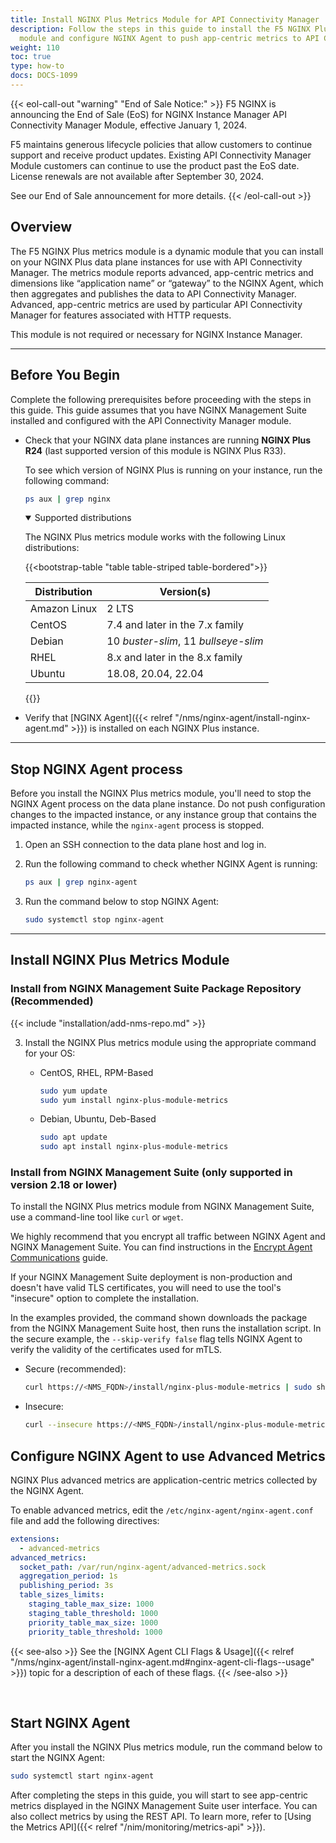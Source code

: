 ```yaml
---
title: Install NGINX Plus Metrics Module for API Connectivity Manager
description: Follow the steps in this guide to install the F5 NGINX Plus dynamic metrics
  module and configure NGINX Agent to push app-centric metrics to API Connectivity Manager.
weight: 110
toc: true
type: how-to
docs: DOCS-1099
---
```


{{< eol-call-out "warning" "End of Sale Notice:" >}} F5 NGINX is announcing the End of Sale (EoS) for NGINX Instance Manager API Connectivity Manager Module, effective January 1, 2024.

F5 maintains generous lifecycle policies that allow customers to continue support and receive product updates. Existing API Connectivity Manager Module customers can continue to use the product past the EoS date. License renewals are not available after September 30, 2024.

See our End of Sale announcement for more details. {{< /eol-call-out >}}

## Overview

The F5 NGINX Plus metrics module is a dynamic module that you can install on your NGINX Plus data plane instances for use with API Connectivity Manager. The metrics module reports advanced, app-centric metrics and dimensions like “application name” or “gateway” to the NGINX Agent, which then aggregates and publishes the data to API Connectivity Manager. Advanced, app-centric metrics are used by particular API Connectivity Manager for features associated with HTTP requests.

This module is not required or necessary for NGINX Instance Manager. 

---

## Before You Begin

Complete the following prerequisites before proceeding with the steps in this guide. This guide assumes that you have NGINX Management Suite installed and configured with the API Connectivity Manager module.

- Check that your NGINX data plane instances are running **NGINX Plus R24** (last supported version of this module is NGINX Plus R33).

  To see which version of NGINX Plus is running on your instance, run the following command:

    ```bash
    ps aux | grep nginx
    ```

    <details open>
    <summary><i class="fa-solid fa-circle-info"></i> Supported distributions</summary>

    The NGINX Plus metrics module works with the following Linux distributions:

    {{<bootstrap-table "table table-striped table-bordered">}}

    | Distribution | Version(s)                           |
    | ------------ | ------------------------------------ |
    | Amazon Linux | 2 LTS                                |
    | CentOS       | 7.4 and later in the 7.x family      |
    | Debian       | 10 _buster-slim_, 11 _bullseye-slim_ |
    | RHEL         | 8.x and later in the 8.x family      |
    | Ubuntu       | 18.08, 20.04, 22.04                  |

    {{</bootstrap-table>}}

    </details>

- Verify that [NGINX Agent]({{< relref "/nms/nginx-agent/install-nginx-agent.md" >}}) is installed on each NGINX Plus instance.

---

## Stop NGINX Agent process

Before you install the NGINX Plus metrics module, you'll need to stop the NGINX Agent process on the data plane instance.
Do not push configuration changes to the impacted instance, or any instance group that contains the impacted instance, while the `nginx-agent` process is stopped.

1. Open an SSH connection to the data plane host and log in.
1. Run the following command to check whether NGINX Agent is running:

    ```bash
    ps aux | grep nginx-agent
    ```

1. Run the command below to stop NGINX Agent:

    ```bash
    sudo systemctl stop nginx-agent
    ```

---

## Install NGINX Plus Metrics Module

### Install from NGINX Management Suite Package Repository (Recommended)

{{< include "installation/add-nms-repo.md" >}}

3. Install the NGINX Plus metrics module using the appropriate command for your OS:

    - CentOS, RHEL, RPM-Based

        ```bash
        sudo yum update
        sudo yum install nginx-plus-module-metrics
        ```

    - Debian, Ubuntu, Deb-Based

        ```bash
        sudo apt update
        sudo apt install nginx-plus-module-metrics
        ```

### Install from NGINX Management Suite (only supported in version 2.18 or lower)

To install the NGINX Plus metrics module from NGINX Management Suite, use a command-line tool like `curl` or `wget`.

We highly recommend that you encrypt all traffic between NGINX Agent and NGINX Management Suite. You can find instructions in the [Encrypt Agent Communications](https://docs.nginx.com/nginx-agent/configuration/encrypt-communication/) guide.

If your NGINX Management Suite deployment is non-production and doesn't have valid TLS certificates, you will need to use the tool's "insecure" option to complete the installation.

In the examples provided, the command shown downloads the package from the NGINX Management Suite host, then runs the installation script.
In the secure example, the `--skip-verify false` flag tells NGINX Agent to verify the validity of the certificates used for mTLS.

- Secure (recommended):

    ```bash
    curl https://<NMS_FQDN>/install/nginx-plus-module-metrics | sudo sh -s -- --skip-verify false
    ```

- Insecure:

    ```bash
    curl --insecure https://<NMS_FQDN>/install/nginx-plus-module-metrics | sudo sh
    ```

## Configure NGINX Agent to use Advanced Metrics

NGINX Plus advanced metrics are application-centric metrics collected by the NGINX Agent.

To enable advanced metrics, edit the `/etc/nginx-agent/nginx-agent.conf` file and add the following directives:

```yaml
extensions:
  - advanced-metrics
advanced_metrics:
  socket_path: /var/run/nginx-agent/advanced-metrics.sock
  aggregation_period: 1s
  publishing_period: 3s
  table_sizes_limits:
    staging_table_max_size: 1000
    staging_table_threshold: 1000
    priority_table_max_size: 1000
    priority_table_threshold: 1000
```

{{< see-also >}} See the [NGINX Agent CLI Flags & Usage]({{< relref "/nms/nginx-agent/install-nginx-agent.md#nginx-agent-cli-flags--usage" >}}) topic for a description of each of these flags. {{< /see-also >}}

<br>

## Start NGINX Agent

After you install the NGINX Plus metrics module, run the command below to start the NGINX Agent:

```bash
sudo systemctl start nginx-agent
```

After completing the steps in this guide, you will start to see app-centric metrics displayed in the NGINX Management Suite user interface. You can also collect metrics by using the REST API. To learn more, refer to [Using the Metrics API]({{< relref "/nim/monitoring/metrics-api" >}}).

